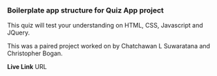 ### Boilerplate app structure for Quiz App project

This quiz will test your understanding on HTML, CSS, Javascript and JQuery.

This was a paired project worked on by Chatchawan L Suwaratana and Christopher Bogan.

**Live Link** URL
